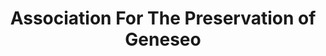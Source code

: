 ---
layout: repo
title: "Association For The Preservation of Geneseo"
id: 20479
permalink: repos/20479/
---